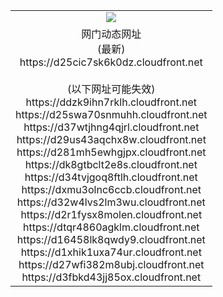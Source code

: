 ﻿<table>
  <tr></tr>
  <tr><td colspan=2 align=center><img src="https://d25cic7sk6k0dz.cloudfront.net/Up/oGate.jpg" /></td></tr>
  <tr><td colspan=2 align=center>网门动态网址<br/>(最新)
<br>https://d25cic7sk6k0dz.cloudfront.net
<br/><br/>(以下网址可能失效)
<br>https://ddzk9ihn7rklh.cloudfront.net
<br>https://d25swa70snmuhh.cloudfront.net
<br>https://d37wtjhng4qjrl.cloudfront.net
<br>https://d29us43aqchx8w.cloudfront.net
<br>https://d281mh5ewhgjpx.cloudfront.net
<br>https://dk8gtbclt2e8s.cloudfront.net
<br>https://d34tvjgoq8ftlh.cloudfront.net
<br>https://dxmu3olnc6ccb.cloudfront.net
<br>https://d32w4lvs2lm3wu.cloudfront.net
<br>https://d2r1fysx8molen.cloudfront.net
<br>https://dtqr4860agklm.cloudfront.net
<br>https://d16458lk8qwdy9.cloudfront.net
<br>https://d1xhik1uxa74ur.cloudfront.net
<br>https://d27wfi382m8ubj.cloudfront.net
<br>https://d3fbkd43jj85ox.cloudfront.net
    </td>
  </tr>
</table>
